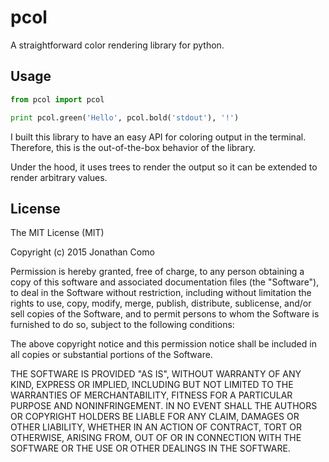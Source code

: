 # pcol
A straightforward color rendering library for python.

## Usage

```python
from pcol import pcol

print pcol.green('Hello', pcol.bold('stdout'), '!')
```

I built this library to have an easy API for coloring output in the
terminal. Therefore, this is the out-of-the-box behavior of the library.

Under the hood, it uses trees to render the output so it can be extended
to render arbitrary values.


## License

The MIT License (MIT)

Copyright (c) 2015 Jonathan Como

Permission is hereby granted, free of charge, to any person obtaining a copy
of this software and associated documentation files (the "Software"), to deal
in the Software without restriction, including without limitation the rights
to use, copy, modify, merge, publish, distribute, sublicense, and/or sell
copies of the Software, and to permit persons to whom the Software is
furnished to do so, subject to the following conditions:

The above copyright notice and this permission notice shall be included in
all copies or substantial portions of the Software.

THE SOFTWARE IS PROVIDED "AS IS", WITHOUT WARRANTY OF ANY KIND, EXPRESS OR
IMPLIED, INCLUDING BUT NOT LIMITED TO THE WARRANTIES OF MERCHANTABILITY,
FITNESS FOR A PARTICULAR PURPOSE AND NONINFRINGEMENT. IN NO EVENT SHALL THE
AUTHORS OR COPYRIGHT HOLDERS BE LIABLE FOR ANY CLAIM, DAMAGES OR OTHER
LIABILITY, WHETHER IN AN ACTION OF CONTRACT, TORT OR OTHERWISE, ARISING FROM,
OUT OF OR IN CONNECTION WITH THE SOFTWARE OR THE USE OR OTHER DEALINGS IN
THE SOFTWARE.


